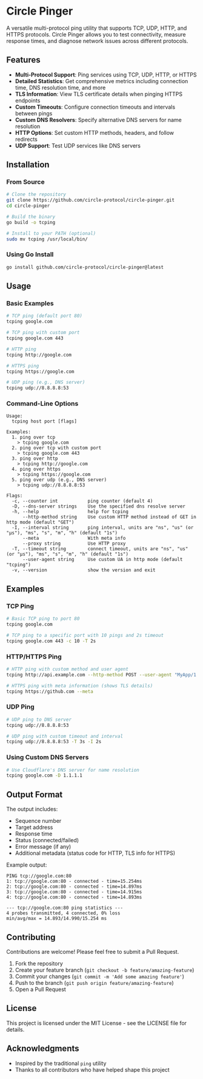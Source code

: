 # Circle Pinger

A versatile multi-protocol ping utility that supports TCP, UDP, HTTP, and HTTPS protocols. Circle Pinger allows you to test connectivity, measure response times, and diagnose network issues across different protocols.

## Features

- **Multi-Protocol Support**: Ping services using TCP, UDP, HTTP, or HTTPS
- **Detailed Statistics**: Get comprehensive metrics including connection time, DNS resolution time, and more
- **TLS Information**: View TLS certificate details when pinging HTTPS endpoints
- **Custom Timeouts**: Configure connection timeouts and intervals between pings
- **Custom DNS Resolvers**: Specify alternative DNS servers for name resolution
- **HTTP Options**: Set custom HTTP methods, headers, and follow redirects
- **UDP Support**: Test UDP services like DNS servers

## Installation

### From Source

```bash
# Clone the repository
git clone https://github.com/circle-protocol/circle-pinger.git
cd circle-pinger

# Build the binary
go build -o tcping

# Install to your PATH (optional)
sudo mv tcping /usr/local/bin/
```

### Using Go Install

```bash
go install github.com/circle-protocol/circle-pinger@latest
```

## Usage

### Basic Examples

```bash
# TCP ping (default port 80)
tcping google.com

# TCP ping with custom port
tcping google.com 443

# HTTP ping
tcping http://google.com

# HTTPS ping
tcping https://google.com

# UDP ping (e.g., DNS server)
tcping udp://8.8.8.8:53
```

### Command-Line Options

```
Usage:
  tcping host port [flags]

Examples:
  1. ping over tcp
    > tcping google.com
  2. ping over tcp with custom port
    > tcping google.com 443
  3. ping over http
    > tcping http://google.com
  4. ping over https
    > tcping https://google.com
  5. ping over udp (e.g., DNS server)
    > tcping udp://8.8.8.8:53

Flags:
  -c, --counter int           ping counter (default 4)
  -D, --dns-server strings    Use the specified dns resolve server
  -h, --help                  help for tcping
      --http-method string    Use custom HTTP method instead of GET in http mode (default "GET")
  -I, --interval string       ping interval, units are "ns", "us" (or "µs"), "ms", "s", "m", "h" (default "1s")
      --meta                  With meta info
      --proxy string          Use HTTP proxy
  -T, --timeout string        connect timeout, units are "ns", "us" (or "µs"), "ms", "s", "m", "h" (default "1s")
      --user-agent string     Use custom UA in http mode (default "tcping")
  -v, --version               show the version and exit
```

## Examples

### TCP Ping

```bash
# Basic TCP ping to port 80
tcping google.com

# TCP ping to a specific port with 10 pings and 2s timeout
tcping google.com 443 -c 10 -T 2s
```

### HTTP/HTTPS Ping

```bash
# HTTP ping with custom method and user agent
tcping http://api.example.com --http-method POST --user-agent "MyApp/1.0"

# HTTPS ping with meta information (shows TLS details)
tcping https://github.com --meta
```

### UDP Ping

```bash
# UDP ping to DNS server
tcping udp://8.8.8.8:53

# UDP ping with custom timeout and interval
tcping udp://8.8.8.8:53 -T 3s -I 2s
```

### Using Custom DNS Servers

```bash
# Use Cloudflare's DNS server for name resolution
tcping google.com -D 1.1.1.1
```

## Output Format

The output includes:

- Sequence number
- Target address
- Response time
- Status (connected/failed)
- Error message (if any)
- Additional metadata (status code for HTTP, TLS info for HTTPS)

Example output:
```
PING tcp://google.com:80
1: tcp://google.com:80 - connected - time=15.254ms
2: tcp://google.com:80 - connected - time=14.897ms
3: tcp://google.com:80 - connected - time=14.915ms
4: tcp://google.com:80 - connected - time=14.893ms

--- tcp://google.com:80 ping statistics ---
4 probes transmitted, 4 connected, 0% loss
min/avg/max = 14.893/14.990/15.254 ms
```

## Contributing

Contributions are welcome! Please feel free to submit a Pull Request.

1. Fork the repository
2. Create your feature branch (`git checkout -b feature/amazing-feature`)
3. Commit your changes (`git commit -m 'Add some amazing feature'`)
4. Push to the branch (`git push origin feature/amazing-feature`)
5. Open a Pull Request

## License

This project is licensed under the MIT License - see the LICENSE file for details.

## Acknowledgments

- Inspired by the traditional `ping` utility
- Thanks to all contributors who have helped shape this project
